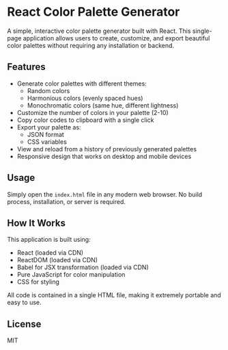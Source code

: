 # React Color Palette Generator

A simple, interactive color palette generator built with React. This single-page application allows users to create, customize, and export beautiful color palettes without requiring any installation or backend.

## Features

- Generate color palettes with different themes:
  - Random colors
  - Harmonious colors (evenly spaced hues)
  - Monochromatic colors (same hue, different lightness)
- Customize the number of colors in your palette (2-10)
- Copy color codes to clipboard with a single click
- Export your palette as:
  - JSON format
  - CSS variables
- View and reload from a history of previously generated palettes
- Responsive design that works on desktop and mobile devices

## Usage

Simply open the `index.html` file in any modern web browser. No build process, installation, or server is required.

## How It Works

This application is built using:
- React (loaded via CDN)
- ReactDOM (loaded via CDN)
- Babel for JSX transformation (loaded via CDN)
- Pure JavaScript for color manipulation
- CSS for styling

All code is contained in a single HTML file, making it extremely portable and easy to use.

## License

MIT